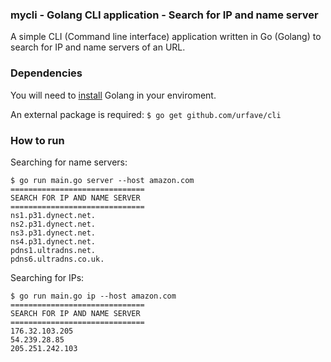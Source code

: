 ### mycli - Golang CLI application - Search for IP and name server

A simple CLI (Command line interface) application written in Go (Golang) to search
for IP and name servers of an URL.

### Dependencies

You will need to [install](https://go.dev/doc/install) Golang in your enviroment.

An external package is required:
``
$ go get github.com/urfave/cli
``
### How to run
Searching for name servers:

```
$ go run main.go server --host amazon.com
==============================
SEARCH FOR IP AND NAME SERVER
==============================
ns1.p31.dynect.net.
ns2.p31.dynect.net.
ns3.p31.dynect.net.
ns4.p31.dynect.net.
pdns1.ultradns.net.
pdns6.ultradns.co.uk.
```

Searching for IPs:

```
$ go run main.go ip --host amazon.com
==============================
SEARCH FOR IP AND NAME SERVER
==============================
176.32.103.205
54.239.28.85
205.251.242.103
```